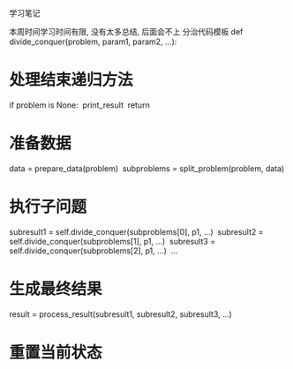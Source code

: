学习笔记

本周时间学习时间有限, 没有太多总结, 后面会不上
分治代码模板
def divide_conquer(problem, param1, param2, ...): 
  # 处理结束递归方法
  if problem is None: 
	print_result 
	return 

  # 准备数据
  data = prepare_data(problem) 
  subproblems = split_problem(problem, data) 

  # 执行子问题
  subresult1 = self.divide_conquer(subproblems[0], p1, ...) 
  subresult2 = self.divide_conquer(subproblems[1], p1, ...) 
  subresult3 = self.divide_conquer(subproblems[2], p1, ...) 
  …

  # 生成最终结果
  result = process_result(subresult1, subresult2, subresult3, …)

  # 重置当前状态
